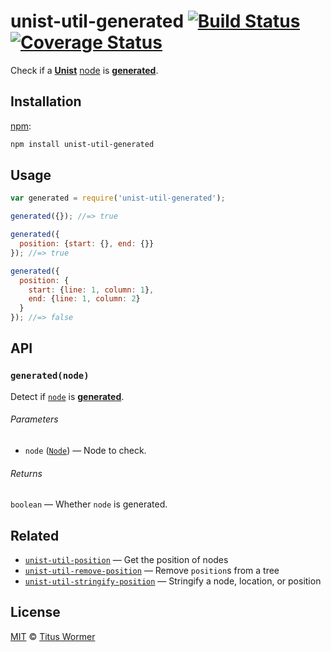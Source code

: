 # unist-util-generated [![Build Status][build-badge]][build-page] [![Coverage Status][coverage-badge]][coverage-page]

Check if a [**Unist**][unist] [node][] is [**generated**][spec].

## Installation

[npm][]:

```bash
npm install unist-util-generated
```

## Usage

```javascript
var generated = require('unist-util-generated');

generated({}); //=> true

generated({
  position: {start: {}, end: {}}
}); //=> true

generated({
  position: {
    start: {line: 1, column: 1},
    end: {line: 1, column: 2}
  }
}); //=> false
```

## API

### `generated(node)`

Detect if [`node`][node] is [**generated**][spec].

###### Parameters

*   `node` ([`Node`][node]) — Node to check.

###### Returns

`boolean` — Whether `node` is generated.

## Related

*   [`unist-util-position`](https://github.com/syntax-tree/unist-util-position)
    — Get the position of nodes
*   [`unist-util-remove-position`](https://github.com/syntax-tree/unist-util-remove-position)
    — Remove `position`s from a tree
*   [`unist-util-stringify-position`](https://github.com/syntax-tree/unist-util-stringify-position)
    — Stringify a node, location, or position

## License

[MIT][license] © [Titus Wormer][author]

<!-- Definition -->

[build-badge]: https://img.shields.io/travis/syntax-tree/unist-util-generated.svg

[build-page]: https://travis-ci.org/syntax-tree/unist-util-generated

[coverage-badge]: https://img.shields.io/codecov/c/github/syntax-tree/unist-util-generated.svg

[coverage-page]: https://codecov.io/github/syntax-tree/unist-util-generated?branch=master

[npm]: https://docs.npmjs.com/cli/install

[license]: LICENSE

[author]: http://wooorm.com

[unist]: https://github.com/syntax-tree/unist

[node]: https://github.com/syntax-tree/unist#node

[spec]: https://github.com/syntax-tree/unist#location
